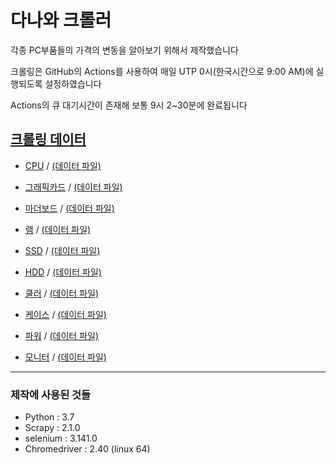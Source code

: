 # 다나와 크롤러

각종 PC부품들의 가격의 변동을 알아보기 위해서 제작했습니다

크롤링은 GitHub의 Actions를 사용하여 매일 UTP 0시(한국시간으로 9:00 AM)에 실행되도록 설정하였습니다

Actions의 큐 대기시간이 존재해 보통 9시 2~30분에 완료됩니다


## [크롤링 데이터](https://github.com/sammy310/Danawa_Crawler/tree/master/crawl_data)
- [CPU](https://sammy310.github.io/csv_viewer/CSV_Viewer.html?cpu) / [(데이터 파일)](https://github.com/sammy310/Danawa_Crawler/blob/master/crawl_data/CPU.csv)
- [그래픽카드](https://sammy310.github.io/csv_viewer/CSV_Viewer.html?vga) / [(데이터 파일)](https://github.com/sammy310/Danawa_Crawler/blob/master/crawl_data/VGA.csv)

- [마더보드](https://sammy310.github.io/csv_viewer/CSV_Viewer.html?mboard) / [(데이터 파일)](https://github.com/sammy310/Danawa_Crawler/blob/master/crawl_data/MBoard.csv)
- [램](https://sammy310.github.io/csv_viewer/CSV_Viewer.html?ram) / [(데이터 파일)](https://github.com/sammy310/Danawa_Crawler/blob/master/crawl_data/RAM.csv)

- [SSD](https://sammy310.github.io/csv_viewer/CSV_Viewer.html?ssd) / [(데이터 파일)](https://github.com/sammy310/Danawa_Crawler/blob/master/crawl_data/SSD.csv)
- [HDD](https://sammy310.github.io/csv_viewer/CSV_Viewer.html?hdd) / [(데이터 파일)](https://github.com/sammy310/Danawa_Crawler/blob/master/crawl_data/HDD.csv)

- [쿨러](https://sammy310.github.io/csv_viewer/CSV_Viewer.html?cooler) / [(데이터 파일)](https://github.com/sammy310/Danawa_Crawler/blob/master/crawl_data/Cooler.csv)
- [케이스](https://sammy310.github.io/csv_viewer/CSV_Viewer.html?case) / [(데이터 파일)](https://github.com/sammy310/Danawa_Crawler/blob/master/crawl_data/Case.csv)
- [파워](https://sammy310.github.io/csv_viewer/CSV_Viewer.html?power) / [(데이터 파일)](https://github.com/sammy310/Danawa_Crawler/blob/master/crawl_data/Power.csv)

- [모니터](https://sammy310.github.io/csv_viewer/CSV_Viewer.html?monitor) / [(데이터 파일)](https://github.com/sammy310/Danawa_Crawler/blob/master/crawl_data/Monitor.csv)


---

### 제작에 사용된 것들

- Python : 3.7
- Scrapy : 2.1.0
- selenium : 3.141.0
- Chromedriver : 2.40 (linux 64)
